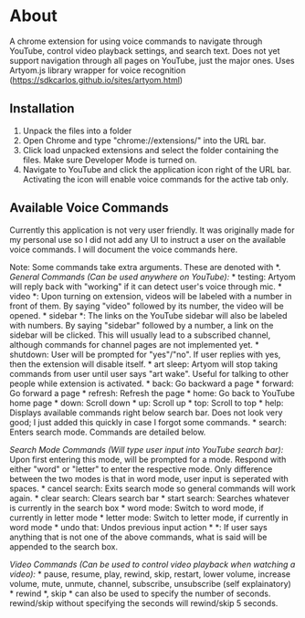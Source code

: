 # About
A chrome extension for using voice commands to navigate through YouTube, control video playback settings, and search text. Does not yet support navigation through all pages on YouTube, just the major ones. Uses Artyom.js library wrapper for voice recognition (https://sdkcarlos.github.io/sites/artyom.html)

## Installation
1. Unpack the files into a folder
2. Open Chrome and type "chrome://extensions/" into the URL bar.
3. Click load unpacked extensions and select the folder containing the files. Make sure Developer Mode is turned on.
4. Navigate to YouTube and click the application icon right of the URL bar. Activating the icon will enable voice commands for the active tab only.

## Available Voice Commands
Currently this application is not very user friendly. It was originally made for my personal use so I did not add any UI to instruct a user on the available voice commands. I will document the voice commands here.

Note: Some commands take extra arguments. These are denoted with *.
*General Commands (Can be used anywhere on YouTube):*
    * testing: Artyom will reply back with "working" if it can detect user's voice through mic.
    * video *: Upon turning on extension, videos will be labeled with a number in front of them. By saying "video" followed by its number, the video will be opened.
    * sidebar *: The links on the YouTube sidebar will also be labeled with numbers. By saying "sidebar" followed by a number, a link on the sidebar will be clicked. This will usually lead to a subscribed channel, although commands for channel pages are not implemented yet.
    * shutdown: User will be prompted for "yes"/"no". If user replies with yes, then the extension will disable itself.
    * art sleep: Artyom will stop taking commands from user until user says "art wake". Useful for talking to other people while extension is activated.
    * back: Go backward a page
    * forward: Go forward a page
    * refresh: Refresh the page
    * home: Go back to YouTube home page
    * down: Scroll down
    * up: Scroll up
    * top: Scroll to top
    * help: Displays available commands right below search bar. Does not look very good; I just added this quickly in case I forgot some commands.
    * search: Enters search mode. Commands are detailed below.
    
*Search Mode Commands (Will type user input into YouTube search bar):*
    Upon first entering this mode, will be prompted for a mode. Respond with either "word" or "letter" to enter the respective mode. Only difference between the two modes is that in word mode, user input is seperated with spaces.
    * cancel search: Exits search mode so general commands will work again.
    * clear search: Clears search bar
    * start search: Searches whatever is currently in the search box
    * word mode: Switch to word mode, if currently in letter mode
    * letter mode: Switch to letter mode, if currently in word mode
    * undo that: Undos previous input action
    * *: If user says anything that is not one of the above commands, what is said will be appended to the search box.
    
*Video Commands (Can be used to control video playback when watching a video):*
    * pause, resume, play, rewind, skip, restart, lower volume, increase volume, mute, unmute, channel, subscribe, unsubscribe (self explainatory)
    * rewind *, skip * can also be used to specify the number of seconds. rewind/skip without specifying the seconds will rewind/skip 5 seconds.